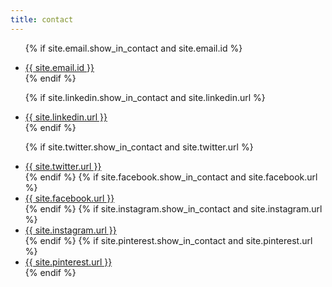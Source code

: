 ```yaml
---
title: contact
---
```


<ul>
  <!-- Email -->

  {% if site.email.show_in_contact and site.email.id %}
	  <li><a href="mailto:{{ site.email.id }}" class="icon fa-envelope" target="_blank"><span class="info">{{ site.email.id }}</span></a></li>
  {% endif %}

  <!-- Work -->

  {% if site.linkedin.show_in_contact and site.linkedin.url %}
	  <li><a href="{{ site.linkedin.url }}" class="icon fa-linkedin" target="_blank"><span class="info">{{ site.linkedin.url }}</span></a></li>
  {% endif %}

  <!-- Social -->

  {% if site.twitter.show_in_contact and site.twitter.url %}
	  <li><a href="{{ site.twitter.url }}" class="icon fa-twitter" target="_blank"><span class="info">{{ site.twitter.url }}</span></a></li>
  {% endif %}
  {% if site.facebook.show_in_contact and site.facebook.url %}
	  <li><a href="{{ site.facebook.url }}" class="icon fa-facebook" target="_blank"><span class="info">{{ site.facebook.url }}</span></a></li>
  {% endif %}
  {% if site.instagram.show_in_contact and site.instagram.url %}
	  <li><a href="{{ site.instagram.url }}" class="icon fa-instagram" target="_blank"><span class="info">{{ site.instagram.url }}</span></a></li>
  {% endif %}
  {% if site.pinterest.show_in_contact and site.pinterest.url %}
	  <li><a href="{{ site.pinterest.url }}" class="icon fa-pinterest" target="_blank"><span class="info">{{ site.pinterest.url }}</span></a></li>
  {% endif %}

</ul>
